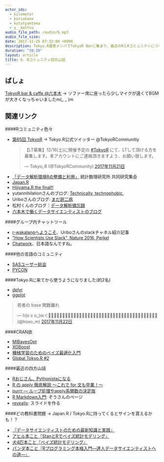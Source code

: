 ```yaml
---
actor_ids:
  - kilometer
  - koriakane
  - kotatyamtema 
  - y__mattsu
audio_file_path: /audio/6.mp3
audio_file_size: 
date: 2017-11-25 07:32:00 +0900
description: Tokyo.R運営メンバでTokyoR Barに集まり、最近のRとRコミュニティについてお喋りしました。
duration: "38:30" 
layout: article
title: 6. Rコミュニティ四方山話
---
```


## ばしょ

[TokyoR bar & caffe @六本木](http://tokyor.bar/)
	→ ソファー席に座ったら少しマイクが遠くてBGMが大きくなっちゃいましたm(_ _ )m

## 関連リンク

####Rコミュニティ色々

- [第65回 TokyoR]()
	→ Tokyo.R公式ツイッター @TokyoRCommunitiy
	<blockquote class="twitter-tweet" data-lang="ja"><p lang="ja" dir="ltr">【LT募集】12/16(土)に開催予定の <a href="https://twitter.com/hashtag/TokyoR?src=hash&amp;ref_src=twsrc%5Etfw">#TokyoR</a> にて、LTして頂ける方を募集します。本アカウントにご連絡頂きますよう、お願い致します。</p>&mdash; Tokyo_R (@TokyoRCommunity) <a href="https://twitter.com/TokyoRCommunity/status/932926913697300480?ref_src=twsrc%5Etfw">2017年11月21日</a></blockquote>
<script async src="https://platform.twitter.com/widgets.js" charset="utf-8"></script>

- [「データ解析環境Rの整備と利用」](https://prs.ism.ac.jp/useRjp/hiki.cgi?2017%C7%AF%C5%D9+%A5%C7%A1%BC%A5%BF%B2%F2%C0%CF%B4%C4%B6%ADR%A4%CE%C0%B0%C8%F7%A4%C8%CD%F8%CD%D1) 統計数理研究所 共同研究集会
- [Japan.R](http://japanr.net/)
- [Hijiyama.R the final!!](https://atnd.org/events/90406)
- yutannihilationさんのブログ: [Technically, technophobic.](http://notchained.hatenablog.com/)
- Uriboさんのブログ: [まだ厨二病](http://uribo.hatenablog.com/)
- 松村くんのブログ：[データ解析備忘録](http://y-mattu.hatenablog.com/)
- [六本木で働くデータサイエンティストのブログ](http://tjo.hatenablog.com/)

####グループ内チャットツール
- [r-wakalangへようこそ](https://qiita.com/uri/items/5583e91bb5301ed5a4ba)、Uriboさんのslackチャネル紹介記事
- ["How Scientists Use Slack", Nature 2016, Perkel](http://www.nature.com/news/how-scientists-use-slack-1.21228)
- [Chatwork](https://go.chatwork.com/ja/)、日本語なんですね。


####他の言語のコミュニティ
- [SASユーザー総会](https://www.sas.com/ja_jp/usergroups.html)
- [PYCON](https://www.pycon.jp/)

####Tokyo.Rに来てから使うようになりました(約2名)
- [dplyr](http://dplyr.tidyverse.org/)
- [ggplot](http://ggplot2.tidyverse.org/)

<blockquote class="twitter-tweet" data-lang="ja"><p lang="ja" dir="ltr">若者の base 関数離れ</p>&mdash; h(o x o_)m＜🙇🙇🙇🙇🙇🙇🙇🙇🙇🙇🙇🙇🙇🙇🙇🙇🙇🙇🙇🙇🙇🙇🙇🙇🙇🙇🙇🙇🙇🙇🙇🙇🙇🙇🙇🙇🙇🙇🙇 (@hoxo_m) <a href="https://twitter.com/hoxo_m/status/933166142750724096?ref_src=twsrc%5Etfw">2017年11月22日</a></blockquote>
<script async src="https://platform.twitter.com/widgets.js" charset="utf-8"></script>


####CRAN欲
- [MlBayesOpt](https://github.com/ymattu/MlBayesOpt)
- [XGBoost](https://qiita.com/yh0sh/items/1df89b12a8dcd15bd5aa)
- [機械学習のためのベイズ最適化入門 ](https://www.slideshare.net/hoxo_m/ss-77421091?ref=http://y-mattu.hatenablog.com/)
- [Global Tokyo.R #2 ](https://japanr.connpass.com/event/54006/)

####最近の四方山話
- [Rおじさん、Pythonistaになる](http://uribo.hatenablog.com/entry/2017/07/16/100253)
- [R の apply 徹底解説 〜これで for 文も卒業！〜](https://abicky.net/2012/04/25/090953/)
- [purrr — ループ処理やapply系関数の決定版 ](https://heavywatal.github.io/rstats/purrr.html)
- [R Markdown入門](https://kazutan.github.io/kazutanR/Rmd_intro.html): ぞうさんのページ
- [revealjs](http://rmarkdown.rstudio.com/revealjs_presentation_format.html): スライドを作る

####どの教科書問題
→ Japan.R / Tokyo.Rに持ってくるとサインを貰えるかも！？
- [『データサイエンティストのための最新知識と実践』 ](https://www.amazon.co.jp/dp/B073GTHY1B)
- [アヒル本こと『StanとRでベイズ統計モデリング』](http://www.kyoritsu-pub.co.jp/bookdetail/9784320112421)
- [犬4匹本こと『ベイズ統計モデリング』](https://www.amazon.co.jp/dp/4320113160)
- [パンダ本こと『Rプログラミング本格入門―達人データサイエンティストへの道―』](http://www.kyoritsu-pub.co.jp/bookdetail/9784320124264)


